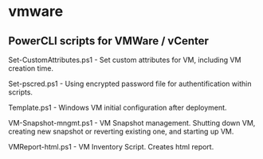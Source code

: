 # vmware
PowerCLI scripts for VMWare / vCenter
--------------------------------------

Set-CustomAttributes.ps1  - Set custom attributes for VM, including VM creation time.

Set-pscred.ps1   - Using encrypted password file for authentification within scripts.

Template.ps1   -  Windows VM initial configuration after deployment.

VM-Snapshot-mngmt.ps1  - VM Snapshot management. Shutting down VM, creating new snapshot or reverting existing one, and starting up VM.

VMReport-html.ps1  - VM Inventory Script. Creates html report.


